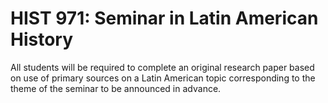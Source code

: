 # HIST 971: Seminar in Latin American History

All students will be required to complete an original research paper based on use of primary sources on a Latin American topic corresponding to the theme of the seminar to be announced in advance.